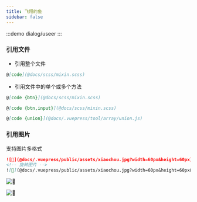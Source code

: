 ```yaml
---
title: 飞翔的鱼
sidebar: false
---
```


:::demo
dialog/useer
:::

### 引用文件

- 引用整个文件

```md
@[code](@docs/scss/mixin.scss)
```

- 引用文件中的单个或多个方法

```md
@[code {btn}](@docs/scss/mixin.scss)
```

```md
@[code {btn,input}](@docs/scss/mixin.scss)
```

```md
@[code {union}](@docs/.vuepress/tool/array/union.js)
```

### 引用图片

支持图片多格式

```md
![🤡](@docs/.vuepress/public/assets/xiaochou.jpg?width=60px&height=60px)
<!-- 旋转图片 -->
![🤡](@docs/.vuepress/public/assets/xiaochou.jpg?width=60px&height=60px&transform:rotate(45deg))
```

![🤡](@docs/.vuepress/public/assets/xiaochou.jpg?width=60px&height=60px)  

![🤡](@docs/.vuepress/public/assets/xiaochou.jpg?width=60px&height=60px&transform:rotate(45deg))
